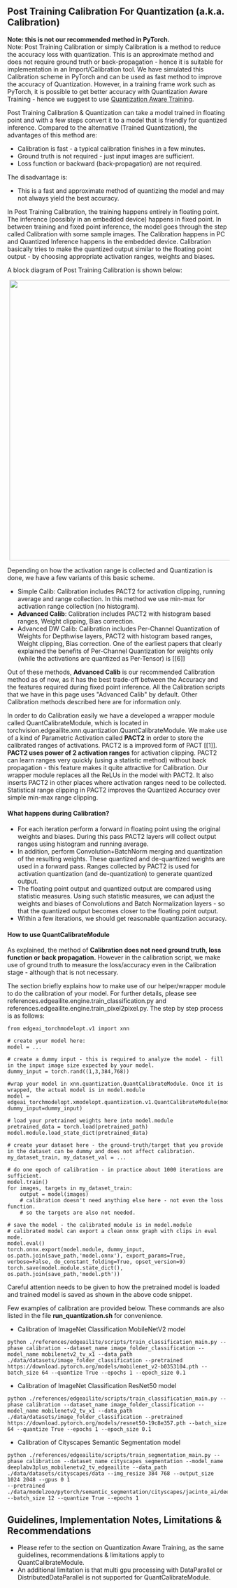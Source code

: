 
## Post Training Calibration For Quantization (a.k.a. Calibration)
**Note: this is not our recommended method in PyTorch.**<br>
Note: Post Training Calibration or simply Calibration is a method to reduce the accuracy loss with quantization. This is an approximate method and does not require ground truth or back-propagation - hence it is suitable for implementation in an Import/Calibration tool. We have simulated this Calibration scheme in PyTorch and can be used as fast method to improve the accuracy of Quantization. However, in a training frame work such as PyTorch, it is possible to get better accuracy with Quantization Aware Training - hence we suggest to use [Quantization Aware Training](./Quantization.md).

Post Training Calibration & Quantization can take a model trained in floating point and with a few steps convert it to a model that is friendly for quantized inference. Compared to the alternative (Trained Quantization), the advantages of this method are:
- Calibration is fast - a typical calibration finishes in a few minutes.
- Ground truth is not required - just input images are sufficient.
- Loss function or backward (back-propagation) are not required.

The disadvantage is:
- This is a fast and approximate method of quantizing the model and may not always yield the best accuracy.

In Post Training Calibration, the training happens entirely in floating point. The inference (possibly in an embedded device) happens in fixed point. In between training and fixed point inference, the model goes through the step called Calibration with some sample images. The Calibration happens in PC and Quantized Inference happens in the embedded device. Calibration basically tries to make the quantized output similar to the floating point output - by choosing appropriate activation ranges, weights and biases.

A block diagram of Post Training Calibration is shown below:
<p float="left"> <img src="quantization/bias_calibration.png" width="640" hspace="5"/> </p>

Depending on how the activation range is collected and Quantization is done, we have a few variants of this basic scheme.
- Simple Calib: Calibration includes PACT2 for activation clipping, running average and range collection. In this method we use min-max for activation range collection (no histogram).
- **Advanced Calib**: Calibration includes PACT2 with histogram based ranges, Weight clipping, Bias correction.
- Advanced DW Calib: Calibration includes Per-Channel Quantization of Weights for Depthwise layers, PACT2 with histogram based ranges, Weight clipping, Bias correction. One of the earliest papers that clearly explained the benefits of Per-Channel Quantization for weights only (while the activations are quantized as Per-Tensor) is [[6]]

Out of these methods, **Advanced Calib** is our recommended Calibration method as of now, as it has the best trade-off between the Accuracy and the features required during fixed point inference. All the Calibration scripts that we have in this page uses "Advanced Calib" by default. Other Calibration methods described here are for information only.

In order to do Calibration easily we have a developed a wrapper module called QuantCalibrateModule, which is located in torchvision.edgeailite.xnn.quantization.QuantCalibrateModule. We make use of a kind of Parametric Activation called **PACT2** in order to store the calibrated ranges of activations. PACT2 is a improved form of PACT [[1]]. **PACT2 uses power of 2 activation ranges** for activation clipping. PACT2 can learn ranges very quickly (using a statistic method) without back propagation - this feature makes it quite attractive for Calibration. Our wrapper module replaces all the ReLUs in the model with PACT2. It also inserts PACT2 in other places where activation ranges need to be collected.  Statistical range clipping in PACT2 improves the Quantized Accuracy over simple min-max range clipping.

#### What happens during Calibration?
- For each iteration perform a forward in floating point using the original weights and biases. During this pass PACT2 layers will collect output ranges using histogram and running average.
- In addition, perform Convolution+BatchNorm merging and quantization of the resulting weights. These quantized and de-quantized weights are used in a forward pass. Ranges collected by PACT2 is used for activation quantization (and de-quantization) to generate quantized output.
- The floating point output and quantized output are compared using statistic measures. Using such statistic measures, we can adjust the weights and biases of Convolutions and Batch Normalization layers - so that the quantized output becomes closer to the floating point output.
- Within a few iterations, we should get reasonable quantization accuracy.

#### How to use  QuantCalibrateModule
As explained, the method of **Calibration does not need ground truth, loss function or back propagation.** However in the calibration script, we make use of ground truth to measure the loss/accuracy even in the Calibration stage - although that is not necessary.

The section briefly explains how to make use of our helper/wrapper module to do the calibration of your model. For further details, please see references.edgeailite.engine.train_classification.py and references.edgeailite.engine.train_pixel2pixel.py. The step by step process is as follows:

```
from edgeai_torchmodelopt.v1 import xnn

# create your model here:
model = ...

# create a dummy input - this is required to analyze the model - fill in the input image size expected by your model.
dummy_input = torch.rand((1,3,384,768))

#wrap your model in xnn.quantization.QuantCalibrateModule. Once it is wrapped, the actual model is in model.module
model = edgeai_torchmodelopt.xmodelopt.quantization.v1.QuantCalibrateModule(model, dummy_input=dummy_input)

# load your pretrained weights here into model.module
pretrained_data = torch.load(pretrained_path)
model.module.load_state_dict(pretrained_data)

# create your dataset here - the ground-truth/target that you provide in the dataset can be dummy and does not affect calibration.
my_dataset_train, my_dataset_val = ...

# do one epoch of calibration - in practice about 1000 iterations are sufficient.
model.train()
for images, targets in my_dataset_train:
    output = model(images)
    # calibration doesn't need anything else here - not even the loss function.
    # so the targets are also not needed.

# save the model - the calibrated module is in model.module
# calibrated model can export a clean onnx graph with clips in eval mode.
model.eval()
torch.onnx.export(model.module, dummy_input, os.path.join(save_path,'model.onnx'), export_params=True, verbose=False, do_constant_folding=True, opset_version=9)
torch.save(model.module.state_dict(), os.path.join(save_path,'model.pth'))
```

Careful attention needs to be given to how the pretrained model is loaded and trained model is saved as shown in the above code snippet.

Few examples of calibration are provided below. These commands are also listed in the file **run_quantization.sh** for convenience.<br>

- Calibration of ImageNet Classification MobileNetV2 model
```
python ./references/edgeailite/scripts/train_classification_main.py --phase calibration --dataset_name image_folder_classification --model_name mobilenetv2_tv_x1 --data_path ./data/datasets/image_folder_classification --pretrained https://download.pytorch.org/models/mobilenet_v2-b0353104.pth --batch_size 64 --quantize True --epochs 1 --epoch_size 0.1
```

- Calibration of ImageNet Classification ResNet50 model
```
python ./references/edgeailite/scripts/train_classification_main.py --phase calibration --dataset_name image_folder_classification --model_name mobilenetv2_tv_x1 --data_path ./data/datasets/image_folder_classification --pretrained https://download.pytorch.org/models/resnet50-19c8e357.pth --batch_size 64 --quantize True --epochs 1 --epoch_size 0.1
```

- Calibration of Cityscapes Semantic Segmentation model
```
python ./references/edgeailite/scripts/train_segmentation_main.py --phase calibration --dataset_name cityscapes_segmentation --model_name deeplabv3plus_mobilenetv2_tv_edgeailite --data_path ./data/datasets/cityscapes/data --img_resize 384 768 --output_size 1024 2048 --gpus 0 1 
--pretrained ./data/modelzoo/pytorch/semantic_segmentation/cityscapes/jacinto_ai/deeplabv3plus_mobilenetv2_tv_edgeailite_resize768x384_best.pth 
--batch_size 12 --quantize True --epochs 1
```

## Guidelines, Implementation Notes, Limitations & Recommendations
- Please refer to the section on Quantization Aware Training, as the same guidelines, recommendations & limitations apply to QuantCalibrateModule.<br>
- An additional limitation is that multi gpu processing with DataParallel or DistributedDataParallel is not supported for QuantCalibrateModule. <br>
